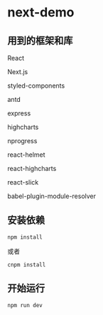 # next-demo

## 用到的框架和库

React

Next.js

styled-components

antd

express

highcharts

nprogress

react-helmet

react-highcharts

react-slick

babel-plugin-module-resolver

## 安装依赖

```
npm install
```

或者

```
cnpm install
```

## 开始运行

```
npm run dev
```
